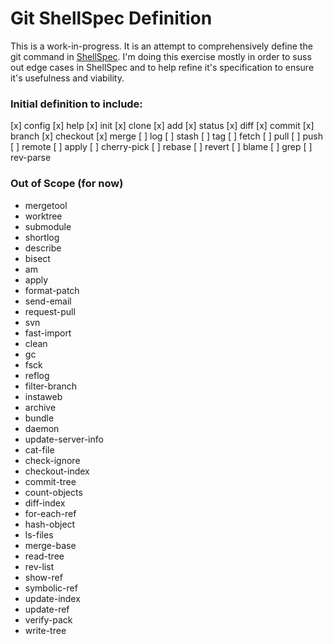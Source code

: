 # Git ShellSpec Definition

This is a work-in-progress. It is an attempt to comprehensively define the git command in [ShellSpec](https://github.com/machellerogden/shellspec). I'm doing this exercise mostly in order to suss out edge cases in ShellSpec and to help refine it's specification to ensure it's usefulness and viability.

### Initial definition to include:

[x] config
[x] help
[x] init
[x] clone
[x] add
[x] status
[x] diff
[x] commit
[x] branch
[x] checkout
[x] merge
[ ] log
[ ] stash
[ ] tag
[ ] fetch
[ ] pull
[ ] push
[ ] remote
[ ] apply
[ ] cherry-pick
[ ] rebase
[ ] revert
[ ] blame
[ ] grep
[ ] rev-parse

### Out of Scope (for now)

* mergetool
* worktree
* submodule
* shortlog
* describe
* bisect
* am
* apply
* format-patch
* send-email
* request-pull
* svn
* fast-import
* clean
* gc
* fsck
* reflog
* filter-branch
* instaweb
* archive
* bundle
* daemon
* update-server-info
* cat-file
* check-ignore
* checkout-index
* commit-tree
* count-objects
* diff-index
* for-each-ref
* hash-object
* ls-files
* merge-base
* read-tree
* rev-list
* show-ref
* symbolic-ref
* update-index
* update-ref
* verify-pack
* write-tree
